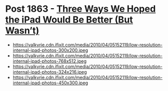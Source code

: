 # Post 1863 - [Three Ways We Hoped the iPad Would Be Better (But Wasn&#8217;t)](https://www.ifixit.com/News/1863/three-ways-we-hoped-the-ipad-would-be-better-but-wasnt)

- https://valkyrie.cdn.ifixit.com/media/2010/04/05152119/low-resolution-internal-ipad-photos-300x200.jpeg
- https://valkyrie.cdn.ifixit.com/media/2010/04/05152119/low-resolution-internal-ipad-photos-768x512.jpeg
- https://valkyrie.cdn.ifixit.com/media/2010/04/05152119/low-resolution-internal-ipad-photos-324x216.jpeg
- https://valkyrie.cdn.ifixit.com/media/2010/04/05152119/low-resolution-internal-ipad-photos-450x300.jpeg
